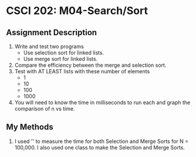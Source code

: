 # CSCI 202: M04-Search/Sort

## Assignment Description
1. Write and test two programs
    - Use selection sort for linked lists.
    - Use merge sort for linked lists. 
2. Compare the efficiency between the merge and selection sort.
3. Test with AT LEAST lists with these number of elements
    - 1
    - 10
    - 100
    - 1000
4. You will need to know the time in milliseconds to run each and graph the comparison of n vs time.

## My Methods
1. I used '<ctime>' to measure the time for both Selection and Merge Sorts for N = 100,000. I also used one class to make the Selection and Merge Sorts. 
